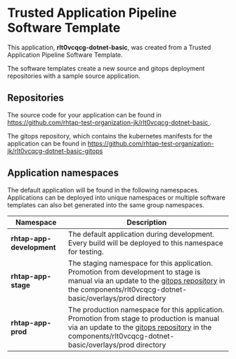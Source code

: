 # Trusted Application Pipeline Software Template

This application, **rlt0vcqcg-dotnet-basic**, was created from a Trusted Application Pipeline Software Template.

The software templates create a new source and gitops deployment repositories with a sample source application. 

## Repositories

The source code for your application can be found in [https://github.com/rhtap-test-organization-jk/rlt0vcqcg-dotnet-basic ](https://github.com/rhtap-test-organization-jk/rlt0vcqcg-dotnet-basic ).
 
The gitops repository, which contains the kubernetes manifests for the application can be found in 
[https://github.com/rhtap-test-organization-jk/rlt0vcqcg-dotnet-basic-gitops ](https://github.com/rhtap-test-organization-jk/rlt0vcqcg-dotnet-basic-gitops ) 

## Application namespaces 

The default application will be found in the following namespaces. Applications can be deployed into unique namespaces or multiple software templates can also bet generated into the same group namespaces.  

|  Namespace   |  Description   |  
| -------- | -------- |   
| **rhtap-app-development** | The default application during development. Every build will be deployed to this namespace for testing. | 
| **rhtap-app-stage** | The staging namespace for this application. Promotion from development to stage is manual via an update to the [gitops repository](https://github.com/rhtap-test-organization-jk/rlt0vcqcg-dotnet-basic-gitops ) in the components/rlt0vcqcg-dotnet-basic/overlays/prod directory |  
| **rhtap-app-prod** | The production namespace for this application. Promotion from stage to production is manual via an update to the [gitops repository](https://github.com/rhtap-test-organization-jk/rlt0vcqcg-dotnet-basic-gitops ) in the components/rlt0vcqcg-dotnet-basic/overlays/prod directory | 